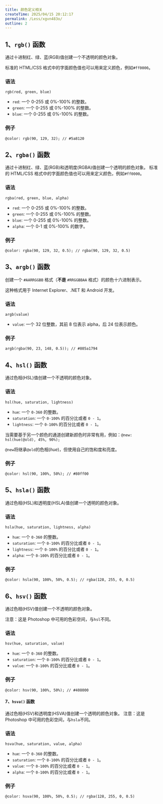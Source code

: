 ```yaml
---
title: 颜色定义相关
createTime: 2025/04/15 20:12:17
permalink: /Less/xgvn483o/
outline: 2
---
```


## 1、`rgb()` 函数

通过十进制红、绿、蓝(RGB)值创建一个不透明的颜色对象。

标准的 HTML/CSS 格式中的字面颜色值也可以用来定义颜色，例如`#ff0000`。

### 语法

```less
rgb(red, green, blue)
```

- `red`: 一个 0-255 或 0%-100% 的整数。
- `green`: 一个 0-255 或 0%-100% 的整数。
- `blue`: 一个 0-255 或 0%-100% 的整数。

### 例子

```less
@color: rgb(90, 129, 32); // #5a8120
```

## 2、`rgba()` 函数

通过十进制红、绿、蓝(RGB)和透明度(RGBA)值创建一个透明的颜色对象。
标准的 HTML/CSS 格式中的字面颜色值也可以用来定义颜色，例如`#ff0000`。

### 语法

```less
rgba(red, green, blue, alpha)
```

- `red`: 一个 0-255 或 0%-100% 的整数。
- `green`: 一个 0-255 或 0%-100% 的整数。
- `blue`: 一个 0-255 或 0%-100% 的整数。
- `alpha`: 一个 0-1 或 0%-100% 的数字。

### 例子

```less
@color: rgba(90, 129, 32, 0.5); // rgba(90, 129, 32, 0.5)
```

## 3、`argb()` 函数

创建一个 `#AARRGGBB` 格式（**不是** `#RRGGBBAA` 格式）的颜色十六进制表示。

这种格式用于 Internet Explorer、.NET 和 Android 开发。

### 语法

```less
argb(value)
```

- `value`: 一个 32 位整数，其前 8 位表示 alpha，后 24 位表示颜色。

### 例子

```less
argb(rgba(90, 23, 148, 0.5)); // #805a1794
```

## 4、`hsl()` 函数

通过色相(HSL)值创建一个不透明的颜色对象。

### 语法

```less
hsl(hue, saturation, lightness)
```

- `hue`: 一个 `0-360` 的整数。
- `saturation`: 一个 `0-100%` 的百分比或者 `0 - 1`。
- `lightness`: 一个 `0-100%` 的百分比或者 `0 - 1`。

当需要基于另一个颜色的通道创建新颜色时非常有用，例如：`@new: hsl(hue(@old), 45%, 90%);`

`@new`将继承`@old`的色相(_hue_)，但使用自己的饱和度和亮度。

### 例子

```less
@color: hsl(90, 100%, 50%); // #80ff00
```

## 5、`hsla()` 函数

通过色相(HSL)和透明度(HSLA)值创建一个透明的颜色对象。

### 语法

```less
hsla(hue, saturation, lightness, alpha)
```

- `hue`: 一个 `0-360` 的整数。
- `saturation`: 一个 `0-100%` 的百分比或者 `0 - 1`。
- `lightness`: 一个 `0-100%` 的百分比或者 `0 - 1`。
- `alpha`: 一个 `0-100%` 的百分比或者 `0 - 1`。

### 例子

```less
@color: hsla(90, 100%, 50%, 0.5); // rgba(128, 255, 0, 0.5)
```

## 6、`hsv()` 函数

通过色相(HSV)值创建一个不透明的颜色对象。

注意：这是 Photoshop 中可用的色彩空间，与`hsl`不同。

### 语法

```less
hsv(hue, saturation, value)
```

- `hue`: 一个 `0-360` 的整数。
- `saturation`: 一个 `0-100%` 的百分比或者 `0 - 1`。
- `value`: 一个 `0-100%` 的百分比或者 `0 - 1`。

### 例子

```less
@color: hsv(90, 100%, 50%); // #408000
```

#### 7、`hsva()` 函数

通过色相(HSV)和透明度(HSVA)值创建一个透明的颜色对象。
注意：这是 Photoshop 中可用的色彩空间，与`hsla`不同。

### 语法

```less
hsva(hue, saturation, value, alpha)
```

- `hue`: 一个 `0-360` 的整数。
- `saturation`: 一个 `0-100%` 的百分比或者 `0 - 1`。
- `value`: 一个 `0-100%` 的百分比或者 `0 - 1`。
- `alpha`: 一个 `0-100%` 的百分比或者 `0 - 1`。

### 例子

```less
@color: hsva(90, 100%, 50%, 0.5); // rgba(128, 255, 0, 0.5)
```
